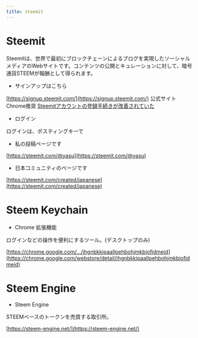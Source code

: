 ```yaml
---
title: steemit
---
```


# Steemit 
Steemitは、世界で最初にブロックチェーンによるブログを実現したソーシャルメディアのWebサイトです。コンテンツの公開とキュレーションに対して、暗号通貨STEEMが報酬として得られます。

* サインアップはこちら 
 
[https://signup.steemit.com/](https://signup.steemit.com/) 公式サイト Chrome推奨
[Steemitアカウントの登録手続きが改善されていた](https://steemit.com/japanese/@yasu/4t27l6-steemit)

* ログイン

ログインは、ポスティングキーで

* 私の投稿ページです

[https://steemit.com/@yasu](https://steemit.com/@yasu) 

* 日本コミュニティのページです

[https://steemit.com/created/japanese](https://steemit.com/created/japanese)

# Steem Keychain

* Chrome 拡張機能

ログインなどの操作を便利にするツール。(デスクトップのみ)

[https://chrome.google.com/.../jhgnbkkipaallpehbohjmkbjofjdmeid](https://chrome.google.com/webstore/detail/jhgnbkkipaallpehbohjmkbjofjdmeid)

# Steem Engine

* Steem Engine

STEEMベースのトークンを売買する取引所。
 
[https://steem-engine.net/](https://steem-engine.net/)
